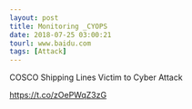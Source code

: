 ```yaml
---
layout: post
title: Monitoring _CYOPS
date: 2018-07-25 03:00:21
tourl: www.baidu.com
tags: [Attack]
---
```

COSCO Shipping Lines Victim to Cyber Attack

https://t.co/zOePWqZ3zG